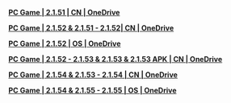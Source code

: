**[PC Game | 2.1.51 | CN | OneDrive](https://7ww2hb-my.sharepoint.com/:f:/g/personal/duolad_cyteam_me/EnN8GCZWpF1FnxuJZhaVd1MBFhlV3lXqK6fBIMJUK4tYbQ?e=kP2jTp)**

**[PC Game | 2.1.52 & 2.1.51 - 2.1.52| CN | OneDrive](https://7ww2hb-my.sharepoint.com/:f:/g/personal/duolad_cyteam_me/EpbYuzq_Dt1Ck1sJpN9SumMB1Zk5EIEXAfQcc0kT-8Ajpw?e=wuk6VU)**

**[PC Game | 2.1.52 | OS | OneDrive](https://7ww2hb-my.sharepoint.com/:f:/g/personal/duolad_cyteam_me/EsAB3Lsco4FBl85M2hynrZoBiGU1o7rs1Vx52Sr6tmBcsw?e=WDND6t)**

**[PC Game | 2.1.52 - 2.1.53 & 2.1.53 & 2.1.53 APK | CN | OneDrive](https://7ww2hb-my.sharepoint.com/:f:/g/personal/duolad_cyteam_me/Evinio1ndkpLgVYdEMEI5lgByOAldKUOI5ud0uMFhQDb0w?e=SxLGL9)**

**[PC Game | 2.1.54 & 2.1.53 - 2.1.54 | CN | OneDrive](https://7ww2hb-my.sharepoint.com/:f:/g/personal/duolad_cyteam_me/Eqr_oeAgIepFqdGmqVrt0OEBYt1AWrOTngngWNmJEBFF1Q?e=id38Es)**

**[PC Game | 2.1.54 & 2.1.55 - 2.1.55 | OS | OneDrive](https://7ww2hb-my.sharepoint.com/:f:/g/personal/duolad_cyteam_me/Em0blfNTNEZGhw5bzzygcfoBF2Gi5f2tN11H5mOgGLJ9Ww?e=ndeqrC)**